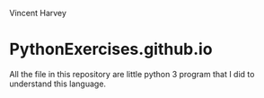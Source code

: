 Vincent Harvey

# PythonExercises.github.io

All the file in this repository are little python 3 program that I did to understand this language. 

